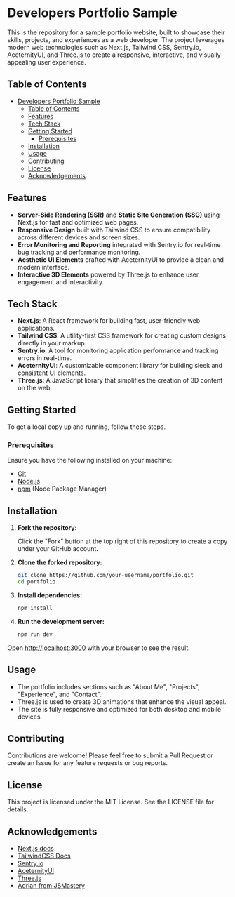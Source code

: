 
# Developers Portfolio Sample

This is the repository for a sample portfolio website, built to showcase their skills, projects, and experiences as a web developer. The project leverages modern web technologies such as Next.js, Tailwind CSS, Sentry.io, AceternityUI, and Three.js to create a responsive, interactive, and visually appealing user experience.

## Table of Contents

- [Developers Portfolio Sample](#developers-portfolio-sample)
  - [Table of Contents](#table-of-contents)
  - [Features](#features)
  - [Tech Stack](#tech-stack)
  - [Getting Started](#getting-started)
    - [Prerequisites](#prerequisites)
  - [Installation](#installation)
  - [Usage](#usage)
  - [Contributing](#contributing)
  - [License](#license)
  - [Acknowledgements](#acknowledgements)

## Features

- **Server-Side Rendering (SSR)** and **Static Site Generation (SSG)** using Next.js for fast and optimized web pages.
- **Responsive Design** built with Tailwind CSS to ensure compatibility across different devices and screen sizes.
- **Error Monitoring and Reporting** integrated with Sentry.io for real-time bug tracking and performance monitoring.
- **Aesthetic UI Elements** crafted with AceternityUI to provide a clean and modern interface.
- **Interactive 3D Elements** powered by Three.js to enhance user engagement and interactivity.

## Tech Stack

- **Next.js**: A React framework for building fast, user-friendly web applications.
- **Tailwind CSS**: A utility-first CSS framework for creating custom designs directly in your markup.
- **Sentry.io**: A tool for monitoring application performance and tracking errors in real-time.
- **AceternityUI**: A customizable component library for building sleek and consistent UI elements.
- **Three.js**: A JavaScript library that simplifies the creation of 3D content on the web.

## Getting Started

To get a local copy up and running, follow these steps.

### Prerequisites

Ensure you have the following installed on your machine:

- [Git](https://git-scm.com/)
- [Node.js](https://nodejs.org/en)
- [npm](https://www.npmjs.com/) (Node Package Manager)

## Installation

1. **Fork the repository:**

    Click the "Fork" button at the top right of this repository to create a copy under your GitHub account.

2. **Clone the forked repository:**

    ```bash
    git clone https://github.com/your-username/portfolio.git
    cd portfolio
    ```

3. **Install dependencies:**

    ```bash
    npm install
    ```

4. **Run the development server:**

    ```bash
    npm run dev
    ```

Open [http://localhost:3000](http://localhost:3000) with your browser to see the result.

## Usage

- The portfolio includes sections such as "About Me", "Projects", "Experience", and "Contact".
- Three.js is used to create 3D animations that enhance the visual appeal.
- The site is fully responsive and optimized for both desktop and mobile devices.

## Contributing

Contributions are welcome! Please feel free to submit a Pull Request or create an Issue for any feature requests or bug reports.

## License

This project is licensed under the MIT License. See the LICENSE file for details.

## Acknowledgements

- [Next.js docs](https://nextjs.org/docs)
- [TailwindCSS Docs](https://tailwindcss.com/docs/)
- [Sentry.io](https://sentry.io/)
- [AceternityUI](https://ui.aceternity.com/)
- [Three.js](https://threejs.org/)
- [Adrian from JSMastery](https://github.com/adrianhajdin/portfolio)
